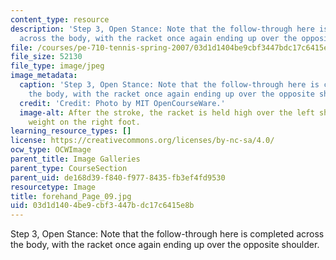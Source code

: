 ```yaml
---
content_type: resource
description: 'Step 3, Open Stance: Note that the follow-through here is completed
  across the body, with the racket once again ending up over the opposite shoulder.'
file: /courses/pe-710-tennis-spring-2007/03d1d1404be9cbf3447bdc17c6415e8b_forehand_Page_09.jpg
file_size: 52130
file_type: image/jpeg
image_metadata:
  caption: 'Step 3, Open Stance: Note that the follow-through here is completed across
    the body, with the racket once again ending up over the opposite shoulder.'
  credit: 'Credit: Photo by MIT OpenCourseWare.'
  image-alt: After the stroke, the racket is held high over the left shoulder, with
    weight on the right foot.
learning_resource_types: []
license: https://creativecommons.org/licenses/by-nc-sa/4.0/
ocw_type: OCWImage
parent_title: Image Galleries
parent_type: CourseSection
parent_uid: de168d39-f840-f977-8435-fb3ef4fd9530
resourcetype: Image
title: forehand_Page_09.jpg
uid: 03d1d140-4be9-cbf3-447b-dc17c6415e8b
---
```

Step 3, Open Stance: Note that the follow-through here is completed across the body, with the racket once again ending up over the opposite shoulder.